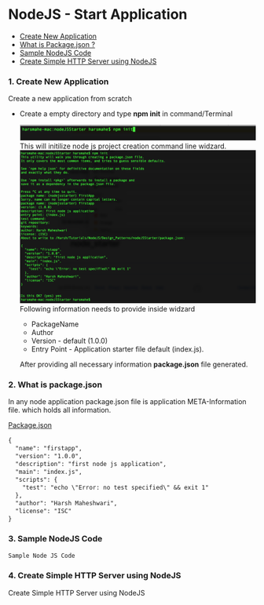 
# **NodeJS - Start Application**

* [Create New Application](#1)
* [What is Package.json ?](#2)
* [Sample NodeJS Code](#3)
* [Create Simple HTTP Server using NodeJS](#4)

### <p id ="1">**1. Create New Application**
  Create a new application from scratch 
  * Create a empty directory and type **npm init** in command/Terminal</p>
   ![ScreenShot](https://github.com/harshmaheshwari001/node_starter/blob/master/image/1.png)
   This will initilize node js project creation command line widzard.
   ![ScreenShot](https://github.com/harshmaheshwari001/node_starter/blob/master/image/2.png)
   Following information needs to provide inside widzard
    * PackageName
    * Author
    * Version - default (1.0.0)
    * Entry Point - Application starter file default (index.js). 
    
    After providing all necessary information **package.json** file generated.
   
### <p id="2">**2. What is package.json** 
  In any node application package.json file is application META-Information file. which holds all information.
  
[Package.json](https://github.com/harshmaheshwari001/node_starter/blob/master/package.json)
```
{
  "name": "firstapp",
  "version": "1.0.0",
  "description": "first node js application",
  "main": "index.js",
  "scripts": {
    "test": "echo \"Error: no test specified\" && exit 1"
  },
  "author": "Harsh Maheshwari",
  "license": "ISC"
}
```
  </p>
  
  ### <p id ="3">**3. Sample NodeJS Code**
    Sample Node JS Code
  </p>

  ### <p id ="4">**4. Create Simple HTTP Server using NodeJS**
   Create Simple HTTP Server using NodeJS
  </p>
